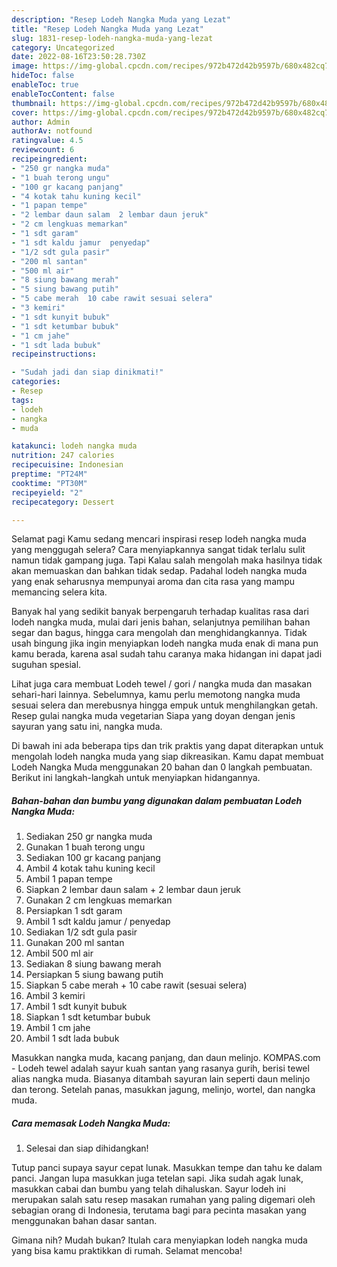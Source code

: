 ```yaml
---
description: "Resep Lodeh Nangka Muda yang Lezat"
title: "Resep Lodeh Nangka Muda yang Lezat"
slug: 1831-resep-lodeh-nangka-muda-yang-lezat
category: Uncategorized
date: 2022-08-16T23:50:28.730Z
image: https://img-global.cpcdn.com/recipes/972b472d42b9597b/680x482cq70/lodeh-nangka-muda-foto-resep-utama.jpg
hideToc: false
enableToc: true
enableTocContent: false
thumbnail: https://img-global.cpcdn.com/recipes/972b472d42b9597b/680x482cq70/lodeh-nangka-muda-foto-resep-utama.jpg
cover: https://img-global.cpcdn.com/recipes/972b472d42b9597b/680x482cq70/lodeh-nangka-muda-foto-resep-utama.jpg
author: Admin
authorAv: notfound
ratingvalue: 4.5
reviewcount: 6
recipeingredient:
- "250 gr nangka muda"
- "1 buah terong ungu"
- "100 gr kacang panjang"
- "4 kotak tahu kuning kecil"
- "1 papan tempe"
- "2 lembar daun salam  2 lembar daun jeruk"
- "2 cm lengkuas memarkan"
- "1 sdt garam"
- "1 sdt kaldu jamur  penyedap"
- "1/2 sdt gula pasir"
- "200 ml santan"
- "500 ml air"
- "8 siung bawang merah"
- "5 siung bawang putih"
- "5 cabe merah  10 cabe rawit sesuai selera"
- "3 kemiri"
- "1 sdt kunyit bubuk"
- "1 sdt ketumbar bubuk"
- "1 cm jahe"
- "1 sdt lada bubuk"
recipeinstructions:

- "Sudah jadi dan siap dinikmati!"
categories:
- Resep
tags:
- lodeh
- nangka
- muda

katakunci: lodeh nangka muda 
nutrition: 247 calories
recipecuisine: Indonesian
preptime: "PT24M"
cooktime: "PT30M"
recipeyield: "2"
recipecategory: Dessert

---
```



Selamat pagi Kamu sedang mencari inspirasi resep lodeh nangka muda yang menggugah selera? Cara menyiapkannya sangat tidak terlalu sulit namun tidak gampang juga. Tapi Kalau salah mengolah maka hasilnya tidak akan memuaskan dan bahkan tidak sedap. Padahal lodeh nangka muda yang enak seharusnya mempunyai aroma dan cita rasa yang mampu memancing selera kita.


Banyak hal yang sedikit banyak berpengaruh terhadap kualitas rasa dari lodeh nangka muda, mulai dari jenis bahan, selanjutnya pemilihan bahan segar dan bagus, hingga cara mengolah dan menghidangkannya. Tidak usah bingung jika ingin menyiapkan lodeh nangka muda enak di mana pun kamu berada, karena asal sudah tahu caranya maka hidangan ini dapat jadi suguhan spesial.

Lihat juga cara membuat Lodeh tewel / gori / nangka muda dan masakan sehari-hari lainnya. Sebelumnya, kamu perlu memotong nangka muda sesuai selera dan merebusnya hingga empuk untuk menghilangkan getah. Resep gulai nangka muda vegetarian Siapa yang doyan dengan jenis sayuran yang satu ini, nangka muda.


Di bawah ini ada beberapa tips dan trik praktis yang dapat diterapkan untuk mengolah lodeh nangka muda yang siap dikreasikan. Kamu dapat membuat Lodeh Nangka Muda menggunakan 20 bahan dan 0 langkah pembuatan. Berikut ini langkah-langkah untuk menyiapkan hidangannya.

<!--inarticleads1-->

##### Bahan-bahan dan bumbu yang digunakan dalam pembuatan Lodeh Nangka Muda:

1. Sediakan 250 gr nangka muda
1. Gunakan 1 buah terong ungu
1. Sediakan 100 gr kacang panjang
1. Ambil 4 kotak tahu kuning kecil
1. Ambil 1 papan tempe
1. Siapkan 2 lembar daun salam + 2 lembar daun jeruk
1. Gunakan 2 cm lengkuas memarkan
1. Persiapkan 1 sdt garam
1. Ambil 1 sdt kaldu jamur / penyedap
1. Sediakan 1/2 sdt gula pasir
1. Gunakan 200 ml santan
1. Ambil 500 ml air
1. Sediakan 8 siung bawang merah
1. Persiapkan 5 siung bawang putih
1. Siapkan 5 cabe merah + 10 cabe rawit (sesuai selera)
1. Ambil 3 kemiri
1. Ambil 1 sdt kunyit bubuk
1. Siapkan 1 sdt ketumbar bubuk
1. Ambil 1 cm jahe
1. Ambil 1 sdt lada bubuk


Masukkan nangka muda, kacang panjang, dan daun melinjo. KOMPAS.com - Lodeh tewel adalah sayur kuah santan yang rasanya gurih, berisi tewel alias nangka muda. Biasanya ditambah sayuran lain seperti daun melinjo dan terong. Setelah panas, masukkan jagung, melinjo, wortel, dan nangka muda. 

<!--inarticleads2-->

##### Cara memasak Lodeh Nangka Muda:


1. Selesai dan siap dihidangkan!

Tutup panci supaya sayur cepat lunak. Masukkan tempe dan tahu ke dalam panci. Jangan lupa masukkan juga tetelan sapi. Jika sudah agak lunak, masukkan cabai dan bumbu yang telah dihaluskan. Sayur lodeh ini merupakan salah satu resep masakan rumahan yang paling digemari oleh sebagian orang di Indonesia, terutama bagi para pecinta masakan yang menggunakan bahan dasar santan. 

Gimana nih? Mudah bukan? Itulah cara menyiapkan lodeh nangka muda yang bisa kamu praktikkan di rumah. Selamat mencoba!
